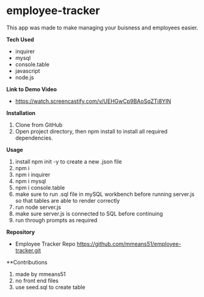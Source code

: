  # employee-tracker

This app was made to make managing your buisness and employees easier.

  **Tech Used**
- inquirer
- mysql
- console.table
- javascript
- node.js

**Link to Demo Video**
- https://watch.screencastify.com/v/UEHGwCp9BAoSqZTi8YIN

**Installation**
1. Clone from GitHub
2. Open project directory, then npm install to install all required dependencies.

**Usage**
1. install npm init -y to create a new .json file
2. npm i
3. npm i inquirer
4. npm i mysql
5. npm i console.table
6. make sure to run .sql file in mySQL workbench before running server.js so that tables are able to render correctly
7. run node server.js
8. make sure server.js is connected to SQL before continuing
9. run through prompts as required

**Repository**
- Employee Tracker Repo https://github.com/mmeans51/employee-tracker.git

**Contributions
1. made by mmeans51
2. no front end files
3. use seed.sql to create table
